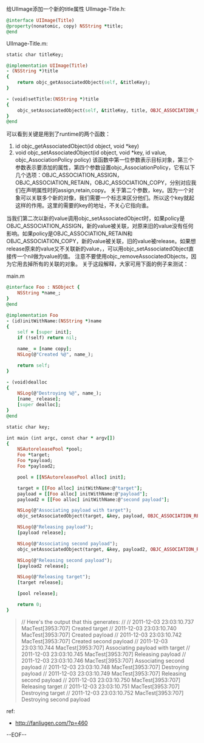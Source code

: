 给UIImage添加一个新的title属性
UIImage-Title.h:
```Ruby
@interface UIImage(Title)
@property(nonatomic, copy) NSString *title;
@end
```

UIImage-Title.m:
```Ruby
static char titleKey;

@implementation UIImage(Title)
- (NSString *)title
{
    return objc_getAssociatedObject(self, &titleKey);
}

- (void)setTitle:(NSString *)title
{
    objc_setAssociatedObject(self, &titleKey, title, OBJC_ASSOCIATION_COPY);
}
@end
```
可以看到关键是用到了runtime的两个函数：
1. id objc_getAssociatedObject(id object, void *key)
2. void objc_setAssociatedObject(id object, void *key, id value, objc_AssociationPolicy policy)
该函数中第一位参数表示目标对象，第三个参数表示要添加的属性，第四个参数设置objc_AssociationPolicy，它有以下几个选项：OBJC_ASSOCIATION_ASSIGN，OBJC_ASSOCIATION_RETAIN，OBJC_ASSOCIATION_COPY，分别对应我们在声明属性时的assign,retain,copy。
关于第二个参数，key。因为一个对象可以关联多个新的对像，我们需要一个标志来区分他们。所以这个key就起这样的作用。这里的需要的key的地址，不关心它指向谁。

当我们第二次以新的value调用objc_setAssociatedObject时，如果policy是OBJC_ASSOCIATION_ASSIGN，新的value被关联，对原来旧的value没有任何影响。如果policy是OBJC_ASSOCIATION_RETAIN和OBJC_ASSOCIATION_COPY，新的value被关联，旧的value被release。如果想release原来的value又不关联新的value，，可以用objc_setAssociatedObject直接传一个nil做为value的值。
注意不要使用objc_removeAssociatedObjects，因为它用去掉所有的关联的对象。
关于这段解释，大家可用下面的例子来测试：

main.m
```Ruby
@interface Foo : NSObject {
    NSString *name_;
}
@end

@implementation Foo
- (id)initWithName:(NSString *)name
{
    self = [super init];
    if (!self) return nil;

    name_ = [name copy];
    NSLog(@"Created %@", name_);

    return self;
}

- (void)dealloc
{
    NSLog(@"Destroying %@", name_);
    [name_ release];
    [super dealloc];
}
@end

static char key;

int main (int argc, const char * argv[])
{
    NSAutoreleasePool *pool;
    Foo *target;
    Foo *payload;
    Foo *payload2;

    pool = [[NSAutoreleasePool alloc] init];

    target = [[Foo alloc] initWithName:@"target"];
    payload = [[Foo alloc] initWithName:@"payload"];
    payload2 = [[Foo alloc] initWithName:@"second payload"];

    NSLog(@"Associating payload with target");
    objc_setAssociatedObject(target, &key, payload, OBJC_ASSOCIATION_RETAIN);

    NSLog(@"Releasing payload");
    [payload release];

    NSLog(@"Associating second payload");
    objc_setAssociatedObject(target, &key, payload2, OBJC_ASSOCIATION_RETAIN);

    NSLog(@"Releasing second payload");
    [payload2 release];

    NSLog(@"Releasing target");
    [target release];

    [pool release];

    return 0;
}
```

>// Here's the output that this generates:
//
// 2011-12-03 23:03:10.737 MacTest[3953:707] Created target
// 2011-12-03 23:03:10.740 MacTest[3953:707] Created payload
// 2011-12-03 23:03:10.742 MacTest[3953:707] Created second payload
// 2011-12-03 23:03:10.744 MacTest[3953:707] Associating payload with target
// 2011-12-03 23:03:10.745 MacTest[3953:707] Releasing payload
// 2011-12-03 23:03:10.746 MacTest[3953:707] Associating second payload
// 2011-12-03 23:03:10.748 MacTest[3953:707] Destroying payload
// 2011-12-03 23:03:10.749 MacTest[3953:707] Releasing second payload
// 2011-12-03 23:03:10.750 MacTest[3953:707] Releasing target
// 2011-12-03 23:03:10.751 MacTest[3953:707] Destroying target
// 2011-12-03 23:03:10.752 MacTest[3953:707] Destroying second payload

ref:
- http://fanliugen.com/?p=460

--EOF--